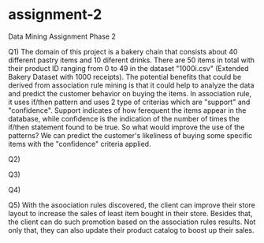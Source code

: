 # assignment-2
Data Mining Assignment Phase 2

Q1) The domain of this project is a bakery chain that consists about 40 different pastry items and 10 diferent drinks. There are 50 items in total with their product ID ranging from 0 to 49 in the dataset "1000i.csv" (Extended Bakery Dataset with 1000 receipts). The potential benefits that could be derived from association rule mining is that it could help to analyze the data and predict the customer behavior on buying the items. In association rule, it uses if/then pattern and uses 2 type of criterias which are "support" and "confidence". Support indicates of how ferequent the items appear in the database, while confidence is the indication of the number of times the if/then statement found to be true. So what would improve the use of the patterns? We can predict the customer's likeliness of buying some specific items with the "confidence" criteria applied.

Q2)

Q3)

Q4)

Q5) With the asoociation rules discovered, the client can improve their store layout to increase the sales of least item bought in their store. Besides that, the client can do such promotion based on the association rules results. Not only that, they can also update their product catalog to boost up their sales.
